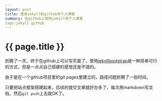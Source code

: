 ```yaml
---
layout: post 
title: 使用jekyll和github写个人博客
summary: 在github上使用jekyll写个人博客
tags:jekyll github
---
```


{{ page.title }}
================

折腾了一天，终于在github上可以写页面了，使用[jekyllbootstrap](http://jekyllbootstrap.com)是一种简单可行的方式，但是一点点自己搭建的感觉还是不错的。

由于是在一个github项目里的git pages里建立的，路径问题折腾了一些时间。

只要把站点框架搭建起来，后续的提交文章就好办多了，每次用markdown写文档，然后```git push```上去就OK了。
